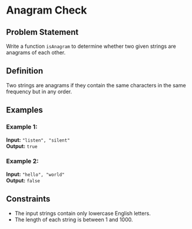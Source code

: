 # Anagram Check

## Problem Statement

Write a function `isAnagram` to determine whether two given strings are anagrams of each other.

## Definition

Two strings are anagrams if they contain the same characters in the same frequency but in any order.

## Examples

### Example 1:

**Input:** `"listen", "silent"`  
**Output:** `true`

### Example 2:

**Input:** `"hello", "world"`  
**Output:** `false`

## Constraints

- The input strings contain only lowercase English letters.  
- The length of each string is between 1 and 1000.  
